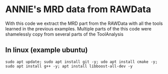 # ANNIE's **MRD** data from RAWData

With this code we extract the MRD part from the RAWData with all the tools learned in the previous examples. Multiple parts of the this code were shamelessly copy from several parts of the ToolAnalysis

## In linux (example ubuntu)
```
sudo apt update; sudo apt install git -y; udo apt install cmake -y; sudo apt install g++ -y; apt install libboost-all-dev -y
```
